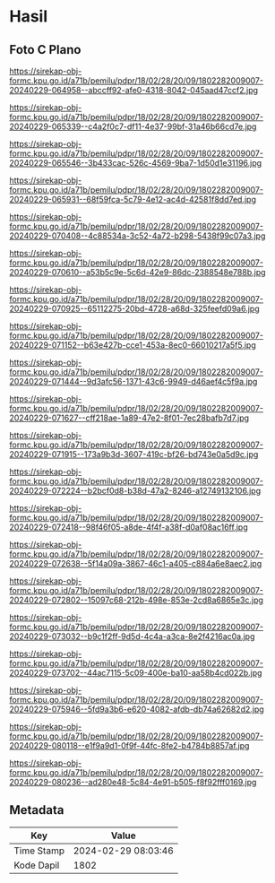 # Hasil

## Foto C Plano

https://sirekap-obj-formc.kpu.go.id/a71b/pemilu/pdpr/18/02/28/20/09/1802282009007-20240229-064958--abccff92-afe0-4318-8042-045aad47ccf2.jpg

https://sirekap-obj-formc.kpu.go.id/a71b/pemilu/pdpr/18/02/28/20/09/1802282009007-20240229-065339--c4a2f0c7-df11-4e37-99bf-31a46b66cd7e.jpg

https://sirekap-obj-formc.kpu.go.id/a71b/pemilu/pdpr/18/02/28/20/09/1802282009007-20240229-065546--3b433cac-526c-4569-9ba7-1d50d1e31196.jpg

https://sirekap-obj-formc.kpu.go.id/a71b/pemilu/pdpr/18/02/28/20/09/1802282009007-20240229-065931--68f59fca-5c79-4e12-ac4d-42581f8dd7ed.jpg

https://sirekap-obj-formc.kpu.go.id/a71b/pemilu/pdpr/18/02/28/20/09/1802282009007-20240229-070408--4c88534a-3c52-4a72-b298-5438f99c07a3.jpg

https://sirekap-obj-formc.kpu.go.id/a71b/pemilu/pdpr/18/02/28/20/09/1802282009007-20240229-070610--a53b5c9e-5c6d-42e9-86dc-2388548e788b.jpg

https://sirekap-obj-formc.kpu.go.id/a71b/pemilu/pdpr/18/02/28/20/09/1802282009007-20240229-070925--65112275-20bd-4728-a68d-325feefd09a6.jpg

https://sirekap-obj-formc.kpu.go.id/a71b/pemilu/pdpr/18/02/28/20/09/1802282009007-20240229-071152--b63e427b-cce1-453a-8ec0-66010217a5f5.jpg

https://sirekap-obj-formc.kpu.go.id/a71b/pemilu/pdpr/18/02/28/20/09/1802282009007-20240229-071444--9d3afc56-1371-43c6-9949-d46aef4c5f9a.jpg

https://sirekap-obj-formc.kpu.go.id/a71b/pemilu/pdpr/18/02/28/20/09/1802282009007-20240229-071627--cff218ae-1a89-47e2-8f01-7ec28bafb7d7.jpg

https://sirekap-obj-formc.kpu.go.id/a71b/pemilu/pdpr/18/02/28/20/09/1802282009007-20240229-071915--173a9b3d-3607-419c-bf26-bd743e0a5d9c.jpg

https://sirekap-obj-formc.kpu.go.id/a71b/pemilu/pdpr/18/02/28/20/09/1802282009007-20240229-072224--b2bcf0d8-b38d-47a2-8246-a12749132106.jpg

https://sirekap-obj-formc.kpu.go.id/a71b/pemilu/pdpr/18/02/28/20/09/1802282009007-20240229-072418--98f46f05-a8de-4f4f-a38f-d0af08ac16ff.jpg

https://sirekap-obj-formc.kpu.go.id/a71b/pemilu/pdpr/18/02/28/20/09/1802282009007-20240229-072638--5f14a09a-3867-46c1-a405-c884a6e8aec2.jpg

https://sirekap-obj-formc.kpu.go.id/a71b/pemilu/pdpr/18/02/28/20/09/1802282009007-20240229-072802--15097c68-212b-498e-853e-2cd8a6865e3c.jpg

https://sirekap-obj-formc.kpu.go.id/a71b/pemilu/pdpr/18/02/28/20/09/1802282009007-20240229-073032--b9c1f2ff-9d5d-4c4a-a3ca-8e2f4216ac0a.jpg

https://sirekap-obj-formc.kpu.go.id/a71b/pemilu/pdpr/18/02/28/20/09/1802282009007-20240229-073702--44ac7115-5c09-400e-ba10-aa58b4cd022b.jpg

https://sirekap-obj-formc.kpu.go.id/a71b/pemilu/pdpr/18/02/28/20/09/1802282009007-20240229-075946--5fd9a3b6-e620-4082-afdb-db74a62682d2.jpg

https://sirekap-obj-formc.kpu.go.id/a71b/pemilu/pdpr/18/02/28/20/09/1802282009007-20240229-080118--e1f9a9d1-0f9f-44fc-8fe2-b4784b8857af.jpg

https://sirekap-obj-formc.kpu.go.id/a71b/pemilu/pdpr/18/02/28/20/09/1802282009007-20240229-080236--ad280e48-5c84-4e91-b505-f8f92fff0169.jpg


## Metadata

| Key        | Value               |
| ---------- | ------------------- |
| Time Stamp | 2024-02-29 08:03:46 |
| Kode Dapil | 1802                |



